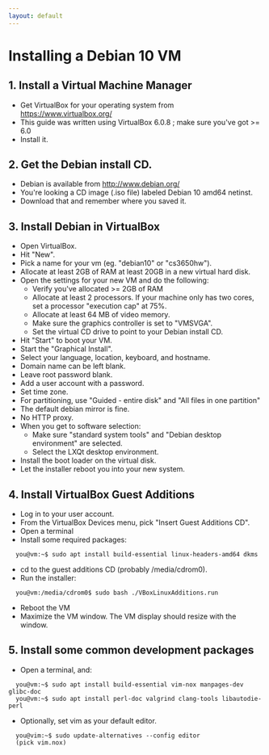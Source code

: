 ```yaml
---
layout: default
---
```


# Installing a Debian 10 VM

## 1. Install a Virtual Machine Manager

 * Get VirtualBox for your operating system from https://www.virtualbox.org/
 * This guide was written using VirtualBox 6.0.8 ; make sure you've got >= 6.0
 * Install it.

## 2. Get the Debian install CD.

 * Debian is available from http://www.debian.org/
 * You're looking a CD image (.iso file) labeled Debian 10 amd64 netinst.
 * Download that and remember where you saved it.

## 3. Install Debian in VirtualBox

 * Open VirtualBox.
 * Hit "New".
 * Pick a name for your vm (eg. "debian10" or "cs3650hw").
 * Allocate at least 2GB of RAM at least 20GB in a new virtual hard disk.
 * Open the settings for your new VM and do the following:
   * Verify you've allocated >= 2GB of RAM
   * Allocate at least 2 processors. If your machine only has two cores,
     set a processor "execution cap" at 75%.
   * Allocate at least 64 MB of video memory.
   * Make sure the graphics controller is set to "VMSVGA".
   * Set the virtual CD drive to point to your Debian install CD.
 * Hit "Start" to boot your VM.
 * Start the "Graphical Install".
 * Select your language, location, keyboard, and hostname.
 * Domain name can be left blank.
 * Leave root password blank.
 * Add a user account with a password.
 * Set time zone.
 * For partitioning, use "Guided - entire disk" and "All files in one partition"
 * The default debian mirror is fine.
 * No HTTP proxy.
 * When you get to software selection:
   * Make sure "standard system tools" and "Debian desktop environment" are selected.
   * Select the LXQt desktop environment.
 * Install the boot loader on the virtual disk.
 * Let the installer reboot you into your new system.

## 4. Install VirtualBox Guest Additions

 * Log in to your user account.
 * From the VirtualBox Devices menu, pick "Insert Guest Additions CD".
 * Open a terminal
 * Install some required packages:

```
  you@vm:~$ sudo apt install build-essential linux-headers-amd64 dkms
```
 
 
 * cd to the guest additions CD (probably /media/cdrom0).
 * Run the installer:

```
  you@vm:/media/cdrom0$ sudo bash ./VBoxLinuxAdditions.run
```
 
 * Reboot the VM
 * Maximize the VM window. The VM display should resize with the window.

## 5. Install some common development packages

 * Open a terminal, and:
 
```
  you@vm:~$ sudo apt install build-essential vim-nox manpages-dev glibc-doc
  you@vm:~$ sudo apt install perl-doc valgrind clang-tools libautodie-perl
```

 * Optionally, set vim as your default editor.

```
  you@vim:~$ sudo update-alternatives --config editor
  (pick vim.nox)
```


